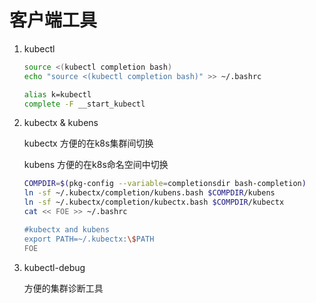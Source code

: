 # 客户端工具

1. kubectl

   ``` bash
   source <(kubectl completion bash)
   echo "source <(kubectl completion bash)" >> ~/.bashrc
   
   alias k=kubectl
   complete -F __start_kubectl 
   ```

2. kubectx & kubens

   kubectx 方便的在k8s集群间切换

   kubens  方便的在k8s命名空间中切换

   ```bash
   COMPDIR=$(pkg-config --variable=completionsdir bash-completion)
   ln -sf ~/.kubectx/completion/kubens.bash $COMPDIR/kubens
   ln -sf ~/.kubectx/completion/kubectx.bash $COMPDIR/kubectx
   cat << FOE >> ~/.bashrc
   
   #kubectx and kubens
   export PATH=~/.kubectx:\$PATH
   FOE
   ```

3. kubectl-debug

   方便的集群诊断工具